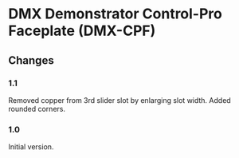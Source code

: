 # DMX Demonstrator Control-Pro Faceplate (DMX-CPF)

## Changes

### 1.1

Removed copper from 3rd slider slot by enlarging slot width.
Added rounded corners.

### 1.0

Initial version.
